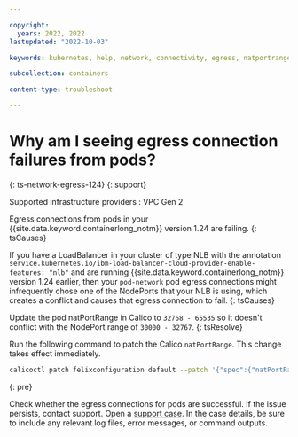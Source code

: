 ```yaml
---

copyright: 
  years: 2022, 2022
lastupdated: "2022-10-03"

keywords: kubernetes, help, network, connectivity, egress, natportrange, 1.24

subcollection: containers

content-type: troubleshoot

---
```



# Why am I seeing egress connection failures from pods?
{: ts-network-egress-124}
{: support}


Supported infrastructure providers
:   VPC Gen 2

Egress connections from pods in your {{site.data.keyword.containerlong_notm}} version 1.24 are failing.
{: tsCauses}

If you have a LoadBalancer in your cluster of type NLB with the annotation `service.kubernetes.io/ibm-load-balancer-cloud-provider-enable-features: "nlb"` and are running {{site.data.keyword.containerlong_notm}} version 1.24 earlier, then your `pod-network` pod egress connections might infrequently chose one of the NodePorts that your NLB is using, which creates a conflict and causes that egress connection to fail.
{: tsCauses}


Update the pod natPortRange in Calico to `32768 - 65535` so it doesn't conflict with the NodePort range of `30000 - 32767`.
{: tsResolve} 

Run the following command to patch the Calico `natPortRange`. This change takes effect immediately.

```sh
calicoctl patch felixconfiguration default --patch '{"spec":{"natPortRange": "32768:65535"}}'
```
{: pre}

Check whether the egress connections for pods are successful. If the issue persists, contact support. Open a [support case](/docs/get-support?topic=get-support-using-avatar). In the case details, be sure to include any relevant log files, error messages, or command outputs.
